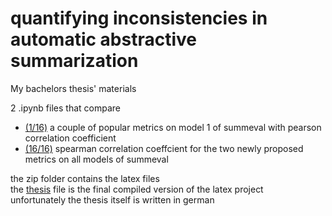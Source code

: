 # quantifying inconsistencies in automatic abstractive summarization
My bachelors thesis' materials

2 .ipynb files that compare 
  - [(1/16)](summeval(1_16).ipynb) a couple of popular metrics on model 1 of summeval with pearson correlation coefficient
  - [(16/16)](summeval(16_16).ipynb) spearman correlation coeffcient for the two newly proposed metrics on all models of summeval


the zip folder contains the latex files \
the [thesis](thesis.pdf) file is the final compiled version of the latex project \
unfortunately the thesis itself is written in german 
